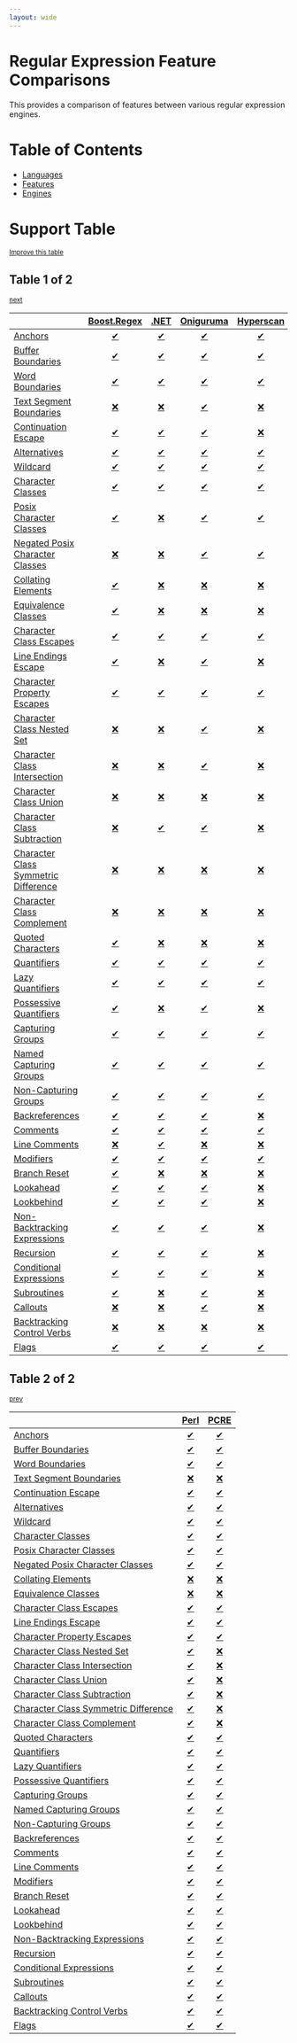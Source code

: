 ```yaml
---
layout: wide
---
```

# Regular Expression Feature Comparisons

This provides a comparison of features between various regular expression engines.

# Table of Contents

- [Languages](languages/index.md)
- [Features](features/index.md)
- [Engines](engines/index.md)

# Support Table
<sup>[Improve this table](https://github.com/rbuckton/regexp-features/blob/main/CONTRIBUTING.md)</sup>

## Table 1 of 2
<sup>[next](#table-2-of-2)</sup>

|  | [Boost.Regex](engines/boost.regex.md) | [.NET](engines/dotnet.md) | [Oniguruma](engines/oniguruma.md) | [Hyperscan](engines/hyperscan.md) | [ECMAScript](engines/ecmascript.md) | [ICU](engines/icu.md) | [Glib/GRegex](engines/glib-gregex.md) |
|:-|:-:|:-:|:-:|:-:|:-:|:-:|:-:|
| [Anchors](features/anchors.md) | [✔](engines/boost.regex.md#feature-anchors) | [✔](engines/dotnet.md#feature-anchors) | [✔](engines/oniguruma.md#feature-anchors) | [✔](engines/hyperscan.md#feature-anchors) | [✔](engines/ecmascript.md#feature-anchors) | [✔](engines/icu.md#feature-anchors) | [✔](engines/glib-gregex.md#feature-anchors) |
| [Buffer Boundaries](features/buffer-boundaries.md) | [✔](engines/boost.regex.md#feature-buffer-boundaries) | [✔](engines/dotnet.md#feature-buffer-boundaries) | [✔](engines/oniguruma.md#feature-buffer-boundaries) | [✔](engines/hyperscan.md#feature-buffer-boundaries) | [❌](engines/ecmascript.md#feature-buffer-boundaries) | [✔](engines/icu.md#feature-buffer-boundaries) | [✔](engines/glib-gregex.md#feature-buffer-boundaries) |
| [Word Boundaries](features/word-boundaries.md) | [✔](engines/boost.regex.md#feature-word-boundaries) | [✔](engines/dotnet.md#feature-word-boundaries) | [✔](engines/oniguruma.md#feature-word-boundaries) | [✔](engines/hyperscan.md#feature-word-boundaries) | [✔](engines/ecmascript.md#feature-word-boundaries) | [✔](engines/icu.md#feature-word-boundaries) | [✔](engines/glib-gregex.md#feature-word-boundaries) |
| [Text Segment Boundaries](features/text-segment-boundaries.md) | [❌](engines/boost.regex.md#feature-text-segment-boundaries) | [❌](engines/dotnet.md#feature-text-segment-boundaries) | [✔](engines/oniguruma.md#feature-text-segment-boundaries) | [❌](engines/hyperscan.md#feature-text-segment-boundaries) | [❌](engines/ecmascript.md#feature-text-segment-boundaries) | [❌](engines/icu.md#feature-text-segment-boundaries) | [❌](engines/glib-gregex.md#feature-text-segment-boundaries) |
| [Continuation Escape](features/continuation-escape.md) | [✔](engines/boost.regex.md#feature-continuation-escape) | [✔](engines/dotnet.md#feature-continuation-escape) | [✔](engines/oniguruma.md#feature-continuation-escape) | [❌](engines/hyperscan.md#feature-continuation-escape) | [❌](engines/ecmascript.md#feature-continuation-escape) | [✔](engines/icu.md#feature-continuation-escape) | [✔](engines/glib-gregex.md#feature-continuation-escape) |
| [Alternatives](features/alternatives.md) | [✔](engines/boost.regex.md#feature-alternatives) | [✔](engines/dotnet.md#feature-alternatives) | [✔](engines/oniguruma.md#feature-alternatives) | [✔](engines/hyperscan.md#feature-alternatives) | [✔](engines/ecmascript.md#feature-alternatives) | [✔](engines/icu.md#feature-alternatives) | [✔](engines/glib-gregex.md#feature-alternatives) |
| [Wildcard](features/wildcard.md) | [✔](engines/boost.regex.md#feature-wildcard) | [✔](engines/dotnet.md#feature-wildcard) | [✔](engines/oniguruma.md#feature-wildcard) | [✔](engines/hyperscan.md#feature-wildcard) | [✔](engines/ecmascript.md#feature-wildcard) | [✔](engines/icu.md#feature-wildcard) | [✔](engines/glib-gregex.md#feature-wildcard) |
| [Character Classes](features/character-classes.md) | [✔](engines/boost.regex.md#feature-character-classes) | [✔](engines/dotnet.md#feature-character-classes) | [✔](engines/oniguruma.md#feature-character-classes) | [✔](engines/hyperscan.md#feature-character-classes) | [✔](engines/ecmascript.md#feature-character-classes) | [✔](engines/icu.md#feature-character-classes) | [✔](engines/glib-gregex.md#feature-character-classes) |
| [Posix Character Classes](features/posix-character-classes.md) | [✔](engines/boost.regex.md#feature-posix-character-classes) | [❌](engines/dotnet.md#feature-posix-character-classes) | [✔](engines/oniguruma.md#feature-posix-character-classes) | [✔](engines/hyperscan.md#feature-posix-character-classes) | [❌](engines/ecmascript.md#feature-posix-character-classes) | [✔](engines/icu.md#feature-posix-character-classes) | [✔](engines/glib-gregex.md#feature-posix-character-classes) |
| [Negated Posix Character Classes](features/negated-posix-character-classes.md) | [❌](engines/boost.regex.md#feature-negated-posix-character-classes) | [❌](engines/dotnet.md#feature-negated-posix-character-classes) | [✔](engines/oniguruma.md#feature-negated-posix-character-classes) | [✔](engines/hyperscan.md#feature-negated-posix-character-classes) | [❌](engines/ecmascript.md#feature-negated-posix-character-classes) | [❌](engines/icu.md#feature-negated-posix-character-classes) | [✔](engines/glib-gregex.md#feature-negated-posix-character-classes) |
| [Collating Elements](features/collating-elements.md) | [✔](engines/boost.regex.md#feature-collating-elements) | [❌](engines/dotnet.md#feature-collating-elements) | [❌](engines/oniguruma.md#feature-collating-elements) | [❌](engines/hyperscan.md#feature-collating-elements) | [❌](engines/ecmascript.md#feature-collating-elements) | [❌](engines/icu.md#feature-collating-elements) | [❌](engines/glib-gregex.md#feature-collating-elements) |
| [Equivalence Classes](features/equivalence-classes.md) | [✔](engines/boost.regex.md#feature-equivalence-classes) | [❌](engines/dotnet.md#feature-equivalence-classes) | [❌](engines/oniguruma.md#feature-equivalence-classes) | [❌](engines/hyperscan.md#feature-equivalence-classes) | [❌](engines/ecmascript.md#feature-equivalence-classes) | [❌](engines/icu.md#feature-equivalence-classes) | [❌](engines/glib-gregex.md#feature-equivalence-classes) |
| [Character Class Escapes](features/character-class-escapes.md) | [✔](engines/boost.regex.md#feature-character-class-escapes) | [✔](engines/dotnet.md#feature-character-class-escapes) | [✔](engines/oniguruma.md#feature-character-class-escapes) | [✔](engines/hyperscan.md#feature-character-class-escapes) | [✔](engines/ecmascript.md#feature-character-class-escapes) | [✔](engines/icu.md#feature-character-class-escapes) | [✔](engines/glib-gregex.md#feature-character-class-escapes) |
| [Line Endings Escape](features/line-endings-escape.md) | [✔](engines/boost.regex.md#feature-line-endings-escape) | [❌](engines/dotnet.md#feature-line-endings-escape) | [✔](engines/oniguruma.md#feature-line-endings-escape) | [❌](engines/hyperscan.md#feature-line-endings-escape) | [❌](engines/ecmascript.md#feature-line-endings-escape) | [✔](engines/icu.md#feature-line-endings-escape) | [✔](engines/glib-gregex.md#feature-line-endings-escape) |
| [Character Property Escapes](features/character-property-escapes.md) | [✔](engines/boost.regex.md#feature-character-property-escapes) | [✔](engines/dotnet.md#feature-character-property-escapes) | [✔](engines/oniguruma.md#feature-character-property-escapes) | [✔](engines/hyperscan.md#feature-character-property-escapes) | [✔](engines/ecmascript.md#feature-character-property-escapes) | [✔](engines/icu.md#feature-character-property-escapes) | [✔](engines/glib-gregex.md#feature-character-property-escapes) |
| [Character Class Nested Set](features/character-class-nested-set.md) | [❌](engines/boost.regex.md#feature-character-class-nested-set) | [❌](engines/dotnet.md#feature-character-class-nested-set) | [✔](engines/oniguruma.md#feature-character-class-nested-set) | [❌](engines/hyperscan.md#feature-character-class-nested-set) | [❌](engines/ecmascript.md#feature-character-class-nested-set) | [✔](engines/icu.md#feature-character-class-nested-set) | [❌](engines/glib-gregex.md#feature-character-class-nested-set) |
| [Character Class Intersection](features/character-class-intersection.md) | [❌](engines/boost.regex.md#feature-character-class-intersection) | [❌](engines/dotnet.md#feature-character-class-intersection) | [✔](engines/oniguruma.md#feature-character-class-intersection) | [❌](engines/hyperscan.md#feature-character-class-intersection) | [❌](engines/ecmascript.md#feature-character-class-intersection) | [✔](engines/icu.md#feature-character-class-intersection) | [❌](engines/glib-gregex.md#feature-character-class-intersection) |
| [Character Class Union](features/character-class-union.md) | [❌](engines/boost.regex.md#feature-character-class-union) | [❌](engines/dotnet.md#feature-character-class-union) | [❌](engines/oniguruma.md#feature-character-class-union) | [❌](engines/hyperscan.md#feature-character-class-union) | [❌](engines/ecmascript.md#feature-character-class-union) | [❌](engines/icu.md#feature-character-class-union) | [❌](engines/glib-gregex.md#feature-character-class-union) |
| [Character Class Subtraction](features/character-class-subtraction.md) | [❌](engines/boost.regex.md#feature-character-class-subtraction) | [✔](engines/dotnet.md#feature-character-class-subtraction) | [✔](engines/oniguruma.md#feature-character-class-subtraction) | [❌](engines/hyperscan.md#feature-character-class-subtraction) | [❌](engines/ecmascript.md#feature-character-class-subtraction) | [✔](engines/icu.md#feature-character-class-subtraction) | [❌](engines/glib-gregex.md#feature-character-class-subtraction) |
| [Character Class Symmetric Difference](features/character-class-symmetric-difference.md) | [❌](engines/boost.regex.md#feature-character-class-symmetric-difference) | [❌](engines/dotnet.md#feature-character-class-symmetric-difference) | [❌](engines/oniguruma.md#feature-character-class-symmetric-difference) | [❌](engines/hyperscan.md#feature-character-class-symmetric-difference) | [❌](engines/ecmascript.md#feature-character-class-symmetric-difference) | [❌](engines/icu.md#feature-character-class-symmetric-difference) | [❌](engines/glib-gregex.md#feature-character-class-symmetric-difference) |
| [Character Class Complement](features/character-class-complement.md) | [❌](engines/boost.regex.md#feature-character-class-complement) | [❌](engines/dotnet.md#feature-character-class-complement) | [❌](engines/oniguruma.md#feature-character-class-complement) | [❌](engines/hyperscan.md#feature-character-class-complement) | [❌](engines/ecmascript.md#feature-character-class-complement) | [❌](engines/icu.md#feature-character-class-complement) | [❌](engines/glib-gregex.md#feature-character-class-complement) |
| [Quoted Characters](features/quoted-characters.md) | [✔](engines/boost.regex.md#feature-quoted-characters) | [❌](engines/dotnet.md#feature-quoted-characters) | [❌](engines/oniguruma.md#feature-quoted-characters) | [❌](engines/hyperscan.md#feature-quoted-characters) | [❌](engines/ecmascript.md#feature-quoted-characters) | [✔](engines/icu.md#feature-quoted-characters) | [✔](engines/glib-gregex.md#feature-quoted-characters) |
| [Quantifiers](features/quantifiers.md) | [✔](engines/boost.regex.md#feature-quantifiers) | [✔](engines/dotnet.md#feature-quantifiers) | [✔](engines/oniguruma.md#feature-quantifiers) | [✔](engines/hyperscan.md#feature-quantifiers) | [✔](engines/ecmascript.md#feature-quantifiers) | [✔](engines/icu.md#feature-quantifiers) | [✔](engines/glib-gregex.md#feature-quantifiers) |
| [Lazy Quantifiers](features/lazy-quantifiers.md) | [✔](engines/boost.regex.md#feature-lazy-quantifiers) | [✔](engines/dotnet.md#feature-lazy-quantifiers) | [✔](engines/oniguruma.md#feature-lazy-quantifiers) | [✔](engines/hyperscan.md#feature-lazy-quantifiers) | [✔](engines/ecmascript.md#feature-lazy-quantifiers) | [✔](engines/icu.md#feature-lazy-quantifiers) | [✔](engines/glib-gregex.md#feature-lazy-quantifiers) |
| [Possessive Quantifiers](features/possessive-quantifiers.md) | [✔](engines/boost.regex.md#feature-possessive-quantifiers) | [❌](engines/dotnet.md#feature-possessive-quantifiers) | [✔](engines/oniguruma.md#feature-possessive-quantifiers) | [❌](engines/hyperscan.md#feature-possessive-quantifiers) | [❌](engines/ecmascript.md#feature-possessive-quantifiers) | [✔](engines/icu.md#feature-possessive-quantifiers) | [✔](engines/glib-gregex.md#feature-possessive-quantifiers) |
| [Capturing Groups](features/capturing-groups.md) | [✔](engines/boost.regex.md#feature-capturing-groups) | [✔](engines/dotnet.md#feature-capturing-groups) | [✔](engines/oniguruma.md#feature-capturing-groups) | [✔](engines/hyperscan.md#feature-capturing-groups) | [✔](engines/ecmascript.md#feature-capturing-groups) | [✔](engines/icu.md#feature-capturing-groups) | [✔](engines/glib-gregex.md#feature-capturing-groups) |
| [Named Capturing Groups](features/named-capturing-groups.md) | [✔](engines/boost.regex.md#feature-named-capturing-groups) | [✔](engines/dotnet.md#feature-named-capturing-groups) | [✔](engines/oniguruma.md#feature-named-capturing-groups) | [✔](engines/hyperscan.md#feature-named-capturing-groups) | [✔](engines/ecmascript.md#feature-named-capturing-groups) | [✔](engines/icu.md#feature-named-capturing-groups) | [✔](engines/glib-gregex.md#feature-named-capturing-groups) |
| [Non-Capturing Groups](features/non-capturing-groups.md) | [✔](engines/boost.regex.md#feature-non-capturing-groups) | [✔](engines/dotnet.md#feature-non-capturing-groups) | [✔](engines/oniguruma.md#feature-non-capturing-groups) | [✔](engines/hyperscan.md#feature-non-capturing-groups) | [✔](engines/ecmascript.md#feature-non-capturing-groups) | [✔](engines/icu.md#feature-non-capturing-groups) | [✔](engines/glib-gregex.md#feature-non-capturing-groups) |
| [Backreferences](features/backreferences.md) | [✔](engines/boost.regex.md#feature-backreferences) | [✔](engines/dotnet.md#feature-backreferences) | [✔](engines/oniguruma.md#feature-backreferences) | [❌](engines/hyperscan.md#feature-backreferences) | [✔](engines/ecmascript.md#feature-backreferences) | [✔](engines/icu.md#feature-backreferences) | [✔](engines/glib-gregex.md#feature-backreferences) |
| [Comments](features/comments.md) | [✔](engines/boost.regex.md#feature-comments) | [✔](engines/dotnet.md#feature-comments) | [✔](engines/oniguruma.md#feature-comments) | [✔](engines/hyperscan.md#feature-comments) | [❌](engines/ecmascript.md#feature-comments) | [✔](engines/icu.md#feature-comments) | [✔](engines/glib-gregex.md#feature-comments) |
| [Line Comments](features/line-comments.md) | [❌](engines/boost.regex.md#feature-line-comments) | [✔](engines/dotnet.md#feature-line-comments) | [❌](engines/oniguruma.md#feature-line-comments) | [❌](engines/hyperscan.md#feature-line-comments) | [❌](engines/ecmascript.md#feature-line-comments) | [✔](engines/icu.md#feature-line-comments) | [✔](engines/glib-gregex.md#feature-line-comments) |
| [Modifiers](features/modifiers.md) | [✔](engines/boost.regex.md#feature-modifiers) | [✔](engines/dotnet.md#feature-modifiers) | [✔](engines/oniguruma.md#feature-modifiers) | [✔](engines/hyperscan.md#feature-modifiers) | [❌](engines/ecmascript.md#feature-modifiers) | [✔](engines/icu.md#feature-modifiers) | [✔](engines/glib-gregex.md#feature-modifiers) |
| [Branch Reset](features/branch-reset.md) | [✔](engines/boost.regex.md#feature-branch-reset) | [❌](engines/dotnet.md#feature-branch-reset) | [❌](engines/oniguruma.md#feature-branch-reset) | [❌](engines/hyperscan.md#feature-branch-reset) | [❌](engines/ecmascript.md#feature-branch-reset) | [❌](engines/icu.md#feature-branch-reset) | [❌](engines/glib-gregex.md#feature-branch-reset) |
| [Lookahead](features/lookahead.md) | [✔](engines/boost.regex.md#feature-lookahead) | [✔](engines/dotnet.md#feature-lookahead) | [✔](engines/oniguruma.md#feature-lookahead) | [❌](engines/hyperscan.md#feature-lookahead) | [✔](engines/ecmascript.md#feature-lookahead) | [✔](engines/icu.md#feature-lookahead) | [✔](engines/glib-gregex.md#feature-lookahead) |
| [Lookbehind](features/lookbehind.md) | [✔](engines/boost.regex.md#feature-lookbehind) | [✔](engines/dotnet.md#feature-lookbehind) | [✔](engines/oniguruma.md#feature-lookbehind) | [❌](engines/hyperscan.md#feature-lookbehind) | [✔](engines/ecmascript.md#feature-lookbehind) | [✔](engines/icu.md#feature-lookbehind) | [✔](engines/glib-gregex.md#feature-lookbehind) |
| [Non-Backtracking Expressions](features/non-backtracking-expressions.md) | [✔](engines/boost.regex.md#feature-non-backtracking-expressions) | [✔](engines/dotnet.md#feature-non-backtracking-expressions) | [✔](engines/oniguruma.md#feature-non-backtracking-expressions) | [❌](engines/hyperscan.md#feature-non-backtracking-expressions) | [❌](engines/ecmascript.md#feature-non-backtracking-expressions) | [✔](engines/icu.md#feature-non-backtracking-expressions) | [✔](engines/glib-gregex.md#feature-non-backtracking-expressions) |
| [Recursion](features/recursion.md) | [✔](engines/boost.regex.md#feature-recursion) | [✔](engines/dotnet.md#feature-recursion) | [✔](engines/oniguruma.md#feature-recursion) | [❌](engines/hyperscan.md#feature-recursion) | [❌](engines/ecmascript.md#feature-recursion) | [❌](engines/icu.md#feature-recursion) | [✔](engines/glib-gregex.md#feature-recursion) |
| [Conditional Expressions](features/conditional-expressions.md) | [✔](engines/boost.regex.md#feature-conditional-expressions) | [✔](engines/dotnet.md#feature-conditional-expressions) | [✔](engines/oniguruma.md#feature-conditional-expressions) | [❌](engines/hyperscan.md#feature-conditional-expressions) | [❌](engines/ecmascript.md#feature-conditional-expressions) | [❌](engines/icu.md#feature-conditional-expressions) | [✔](engines/glib-gregex.md#feature-conditional-expressions) |
| [Subroutines](features/subroutines.md) | [✔](engines/boost.regex.md#feature-subroutines) | [❌](engines/dotnet.md#feature-subroutines) | [✔](engines/oniguruma.md#feature-subroutines) | [❌](engines/hyperscan.md#feature-subroutines) | [❌](engines/ecmascript.md#feature-subroutines) | [❌](engines/icu.md#feature-subroutines) | [✔](engines/glib-gregex.md#feature-subroutines) |
| [Callouts](features/callouts.md) | [❌](engines/boost.regex.md#feature-callouts) | [❌](engines/dotnet.md#feature-callouts) | [✔](engines/oniguruma.md#feature-callouts) | [❌](engines/hyperscan.md#feature-callouts) | [❌](engines/ecmascript.md#feature-callouts) | [❌](engines/icu.md#feature-callouts) | [❌](engines/glib-gregex.md#feature-callouts) |
| [Backtracking Control Verbs](features/backtracking-control-verbs.md) | [❌](engines/boost.regex.md#feature-backtracking-control-verbs) | [❌](engines/dotnet.md#feature-backtracking-control-verbs) | [❌](engines/oniguruma.md#feature-backtracking-control-verbs) | [❌](engines/hyperscan.md#feature-backtracking-control-verbs) | [❌](engines/ecmascript.md#feature-backtracking-control-verbs) | [❌](engines/icu.md#feature-backtracking-control-verbs) | [❌](engines/glib-gregex.md#feature-backtracking-control-verbs) |
| [Flags](features/flags.md) | [✔](engines/boost.regex.md#feature-flags) | [✔](engines/dotnet.md#feature-flags) | [✔](engines/oniguruma.md#feature-flags) | [✔](engines/hyperscan.md#feature-flags) | [✔](engines/ecmascript.md#feature-flags) | [✔](engines/icu.md#feature-flags) | [✔](engines/glib-gregex.md#feature-flags) |

## Table 2 of 2
<sup>[prev](#table-1-of-2)</sup>

|  | [Perl](engines/perl.md) | [PCRE](engines/pcre.md) |
|:-|:-:|:-:|
| [Anchors](features/anchors.md) | [✔](engines/perl.md#feature-anchors) | [✔](engines/pcre.md#feature-anchors) |
| [Buffer Boundaries](features/buffer-boundaries.md) | [✔](engines/perl.md#feature-buffer-boundaries) | [✔](engines/pcre.md#feature-buffer-boundaries) |
| [Word Boundaries](features/word-boundaries.md) | [✔](engines/perl.md#feature-word-boundaries) | [✔](engines/pcre.md#feature-word-boundaries) |
| [Text Segment Boundaries](features/text-segment-boundaries.md) | [❌](engines/perl.md#feature-text-segment-boundaries) | [❌](engines/pcre.md#feature-text-segment-boundaries) |
| [Continuation Escape](features/continuation-escape.md) | [✔](engines/perl.md#feature-continuation-escape) | [✔](engines/pcre.md#feature-continuation-escape) |
| [Alternatives](features/alternatives.md) | [✔](engines/perl.md#feature-alternatives) | [✔](engines/pcre.md#feature-alternatives) |
| [Wildcard](features/wildcard.md) | [✔](engines/perl.md#feature-wildcard) | [✔](engines/pcre.md#feature-wildcard) |
| [Character Classes](features/character-classes.md) | [✔](engines/perl.md#feature-character-classes) | [✔](engines/pcre.md#feature-character-classes) |
| [Posix Character Classes](features/posix-character-classes.md) | [✔](engines/perl.md#feature-posix-character-classes) | [✔](engines/pcre.md#feature-posix-character-classes) |
| [Negated Posix Character Classes](features/negated-posix-character-classes.md) | [✔](engines/perl.md#feature-negated-posix-character-classes) | [✔](engines/pcre.md#feature-negated-posix-character-classes) |
| [Collating Elements](features/collating-elements.md) | [❌](engines/perl.md#feature-collating-elements) | [❌](engines/pcre.md#feature-collating-elements) |
| [Equivalence Classes](features/equivalence-classes.md) | [❌](engines/perl.md#feature-equivalence-classes) | [❌](engines/pcre.md#feature-equivalence-classes) |
| [Character Class Escapes](features/character-class-escapes.md) | [✔](engines/perl.md#feature-character-class-escapes) | [✔](engines/pcre.md#feature-character-class-escapes) |
| [Line Endings Escape](features/line-endings-escape.md) | [✔](engines/perl.md#feature-line-endings-escape) | [✔](engines/pcre.md#feature-line-endings-escape) |
| [Character Property Escapes](features/character-property-escapes.md) | [✔](engines/perl.md#feature-character-property-escapes) | [✔](engines/pcre.md#feature-character-property-escapes) |
| [Character Class Nested Set](features/character-class-nested-set.md) | [✔](engines/perl.md#feature-character-class-nested-set) | [❌](engines/pcre.md#feature-character-class-nested-set) |
| [Character Class Intersection](features/character-class-intersection.md) | [✔](engines/perl.md#feature-character-class-intersection) | [❌](engines/pcre.md#feature-character-class-intersection) |
| [Character Class Union](features/character-class-union.md) | [✔](engines/perl.md#feature-character-class-union) | [❌](engines/pcre.md#feature-character-class-union) |
| [Character Class Subtraction](features/character-class-subtraction.md) | [✔](engines/perl.md#feature-character-class-subtraction) | [❌](engines/pcre.md#feature-character-class-subtraction) |
| [Character Class Symmetric Difference](features/character-class-symmetric-difference.md) | [✔](engines/perl.md#feature-character-class-symmetric-difference) | [❌](engines/pcre.md#feature-character-class-symmetric-difference) |
| [Character Class Complement](features/character-class-complement.md) | [✔](engines/perl.md#feature-character-class-complement) | [❌](engines/pcre.md#feature-character-class-complement) |
| [Quoted Characters](features/quoted-characters.md) | [✔](engines/perl.md#feature-quoted-characters) | [✔](engines/pcre.md#feature-quoted-characters) |
| [Quantifiers](features/quantifiers.md) | [✔](engines/perl.md#feature-quantifiers) | [✔](engines/pcre.md#feature-quantifiers) |
| [Lazy Quantifiers](features/lazy-quantifiers.md) | [✔](engines/perl.md#feature-lazy-quantifiers) | [✔](engines/pcre.md#feature-lazy-quantifiers) |
| [Possessive Quantifiers](features/possessive-quantifiers.md) | [✔](engines/perl.md#feature-possessive-quantifiers) | [✔](engines/pcre.md#feature-possessive-quantifiers) |
| [Capturing Groups](features/capturing-groups.md) | [✔](engines/perl.md#feature-capturing-groups) | [✔](engines/pcre.md#feature-capturing-groups) |
| [Named Capturing Groups](features/named-capturing-groups.md) | [✔](engines/perl.md#feature-named-capturing-groups) | [✔](engines/pcre.md#feature-named-capturing-groups) |
| [Non-Capturing Groups](features/non-capturing-groups.md) | [✔](engines/perl.md#feature-non-capturing-groups) | [✔](engines/pcre.md#feature-non-capturing-groups) |
| [Backreferences](features/backreferences.md) | [✔](engines/perl.md#feature-backreferences) | [✔](engines/pcre.md#feature-backreferences) |
| [Comments](features/comments.md) | [✔](engines/perl.md#feature-comments) | [✔](engines/pcre.md#feature-comments) |
| [Line Comments](features/line-comments.md) | [✔](engines/perl.md#feature-line-comments) | [✔](engines/pcre.md#feature-line-comments) |
| [Modifiers](features/modifiers.md) | [✔](engines/perl.md#feature-modifiers) | [✔](engines/pcre.md#feature-modifiers) |
| [Branch Reset](features/branch-reset.md) | [✔](engines/perl.md#feature-branch-reset) | [✔](engines/pcre.md#feature-branch-reset) |
| [Lookahead](features/lookahead.md) | [✔](engines/perl.md#feature-lookahead) | [✔](engines/pcre.md#feature-lookahead) |
| [Lookbehind](features/lookbehind.md) | [✔](engines/perl.md#feature-lookbehind) | [✔](engines/pcre.md#feature-lookbehind) |
| [Non-Backtracking Expressions](features/non-backtracking-expressions.md) | [✔](engines/perl.md#feature-non-backtracking-expressions) | [✔](engines/pcre.md#feature-non-backtracking-expressions) |
| [Recursion](features/recursion.md) | [✔](engines/perl.md#feature-recursion) | [✔](engines/pcre.md#feature-recursion) |
| [Conditional Expressions](features/conditional-expressions.md) | [✔](engines/perl.md#feature-conditional-expressions) | [✔](engines/pcre.md#feature-conditional-expressions) |
| [Subroutines](features/subroutines.md) | [✔](engines/perl.md#feature-subroutines) | [✔](engines/pcre.md#feature-subroutines) |
| [Callouts](features/callouts.md) | [✔](engines/perl.md#feature-callouts) | [✔](engines/pcre.md#feature-callouts) |
| [Backtracking Control Verbs](features/backtracking-control-verbs.md) | [✔](engines/perl.md#feature-backtracking-control-verbs) | [✔](engines/pcre.md#feature-backtracking-control-verbs) |
| [Flags](features/flags.md) | [✔](engines/perl.md#feature-flags) | [✔](engines/pcre.md#feature-flags) |




[new engine]: https://github.com/rbuckton/regexp-features/blob/main/CONTRIBUTING.md#adding-new-engines
[new feature]: https://github.com/rbuckton/regexp-features/blob/main/CONTRIBUTING.md#adding-new-features
[new language]: https://github.com/rbuckton/regexp-features/blob/main/CONTRIBUTING.md#adding-new-languages

[Anchors]: features/anchors.md
[Anchor]: features/anchors.md
[Buffer Boundaries]: features/buffer-boundaries.md
[Buffer Boundary]: features/buffer-boundaries.md
[Word Boundaries]: features/word-boundaries.md
[Word Boundary]: features/word-boundaries.md
[Text Segment Boundaries]: features/text-segment-boundaries.md
[Text Segment Boundary]: features/text-segment-boundaries.md
[Continuation Escape]: features/continuation-escape.md
[Alternatives]: features/alternatives.md
[Alternative]: features/alternatives.md
[Wildcard]: features/wildcard.md
[Wildcards]: features/wildcard.md
[Character Classes]: features/character-classes.md
[Character Class]: features/character-classes.md
[Posix Character Classes]: features/posix-character-classes.md
[Posix Character Class]: features/posix-character-classes.md
[Negated Posix Character Classes]: features/negated-posix-character-classes.md
[Negated Posix Character Class]: features/negated-posix-character-classes.md
[Collating Elements]: features/collating-elements.md
[Collating Element]: features/collating-elements.md
[Equivalence Classes]: features/equivalence-classes.md
[Equivalence Class]: features/equivalence-classes.md
[Character Class Escapes]: features/character-class-escapes.md
[Character Class Escape]: features/character-class-escapes.md
[Line Endings Escape]: features/line-endings-escape.md
[Character Property Escapes]: features/character-property-escapes.md
[Character Property Escape]: features/character-property-escapes.md
[Character Class Nested Set]: features/character-class-nested-set.md
[Character Class Nested Sets]: features/character-class-nested-set.md
[Character Class Intersection]: features/character-class-intersection.md
[Character Class Intersections]: features/character-class-intersection.md
[Character Class Union]: features/character-class-union.md
[Character Class Unions]: features/character-class-union.md
[Character Class Subtraction]: features/character-class-subtraction.md
[Character Class Symmetric Difference]: features/character-class-symmetric-difference.md
[Character Class Symmetric Differences]: features/character-class-symmetric-difference.md
[Character Class Complement]: features/character-class-complement.md
[Character Class Complements]: features/character-class-complement.md
[Quoted Characters]: features/quoted-characters.md
[Quantifiers]: features/quantifiers.md
[Quantifier]: features/quantifiers.md
[Lazy Quantifiers]: features/lazy-quantifiers.md
[Lazy Quantifier]: features/lazy-quantifiers.md
[Possessive Quantifiers]: features/possessive-quantifiers.md
[Possessive Quantifier]: features/possessive-quantifiers.md
[Capturing Groups]: features/capturing-groups.md
[Capturing Group]: features/capturing-groups.md
[Capture Groups]: features/capturing-groups.md
[Capture Group]: features/capturing-groups.md
[Named Capturing Groups]: features/named-capturing-groups.md
[Named Capturing Group]: features/named-capturing-groups.md
[Named Capture Groups]: features/named-capturing-groups.md
[Named Capture Group]: features/named-capturing-groups.md
[Non-Capturing Groups]: features/non-capturing-groups.md
[Non-Capturing group]: features/non-capturing-groups.md
[Backreferences]: features/backreferences.md
[Backreference]: features/backreferences.md
[Comments]: features/comments.md
[Comment]: features/comments.md
[Line Comments]: features/line-comments.md
[Line Comment]: features/line-comments.md
[x-mode Comments]: features/line-comments.md
[x-mode Comment]: features/line-comments.md
[Modifiers]: features/modifiers.md
[Modifier]: features/modifiers.md
[Branch Reset]: features/branch-reset.md
[Lookahead]: features/lookahead.md
[Lookbehind]: features/lookbehind.md
[Non-Backtracking Expressions]: features/non-backtracking-expressions.md
[Non-Backtracking Expression]: features/non-backtracking-expressions.md
[Recursion]: features/recursion.md
[Recursive Expression]: features/recursion.md
[Conditional Expressions]: features/conditional-expressions.md
[Conditional Expression]: features/conditional-expressions.md
[Subroutines]: features/subroutines.md
[Subroutine]: features/subroutines.md
[Callouts]: features/callouts.md
[Callout]: features/callouts.md
[Backtracking Control Verbs]: features/backtracking-control-verbs.md
[Backtracking Control Verb]: features/backtracking-control-verbs.md
[Flags]: features/flags.md
[Flag]: features/flags.md
[RegExp Flags]: features/flags.md
[RegExp Flag]: features/flags.md


[article:Anchors]: features/anchors.md
[article:Buffer Boundaries]: features/buffer-boundaries.md
[article:Word Boundaries]: features/word-boundaries.md
[article:Text Segment Boundaries]: features/text-segment-boundaries.md
[article:Continuation Escape]: features/continuation-escape.md
[article:Alternatives]: features/alternatives.md
[article:Wildcard]: features/wildcard.md
[article:Character Classes]: features/character-classes.md
[article:Posix Character Classes]: features/posix-character-classes.md
[article:Negated Posix Character Classes]: features/negated-posix-character-classes.md
[article:Collating Elements]: features/collating-elements.md
[article:Equivalence Classes]: features/equivalence-classes.md
[article:Character Class Escapes]: features/character-class-escapes.md
[article:Line Endings Escape]: features/line-endings-escape.md
[article:Character Property Escapes]: features/character-property-escapes.md
[article:Character Class Nested Set]: features/character-class-nested-set.md
[article:Character Class Intersection]: features/character-class-intersection.md
[article:Character Class Union]: features/character-class-union.md
[article:Character Class Subtraction]: features/character-class-subtraction.md
[article:Character Class Symmetric Difference]: features/character-class-symmetric-difference.md
[article:Character Class Complement]: features/character-class-complement.md
[article:Quoted Characters]: features/quoted-characters.md
[article:Quantifiers]: features/quantifiers.md
[article:Lazy Quantifiers]: features/lazy-quantifiers.md
[article:Possessive Quantifiers]: features/possessive-quantifiers.md
[article:Capturing Groups]: features/capturing-groups.md
[article:Named Capturing Groups]: features/named-capturing-groups.md
[article:Non-Capturing Groups]: features/non-capturing-groups.md
[article:Backreferences]: features/backreferences.md
[article:Comments]: features/comments.md
[article:Line Comments]: features/line-comments.md
[article:Modifiers]: features/modifiers.md
[article:Branch Reset]: features/branch-reset.md
[article:Lookahead]: features/lookahead.md
[article:Lookbehind]: features/lookbehind.md
[article:Non-Backtracking Expressions]: features/non-backtracking-expressions.md
[article:Recursion]: features/recursion.md
[article:Conditional Expressions]: features/conditional-expressions.md
[article:Subroutines]: features/subroutines.md
[article:Callouts]: features/callouts.md
[article:Backtracking Control Verbs]: features/backtracking-control-verbs.md
[article:Flags]: features/flags.md

[Reference]: #


[C++]: languages/cpp.md
[C#]: languages/csharp.md
[D]: languages/d.md
[ECMAScript]: languages/ecmascript.md
[F#]: languages/fsharp.md
[Haskell]: languages/haskell.md
[Java]: languages/java.md
[Julia]: languages/julia.md
[Lua]: languages/lua.md
[Object Pascal]: languages/object-pascal.md
[Perl]: languages/perl.md
[Python]: languages/python.md
[Ruby]: languages/ruby.md
[Rust]: languages/rust.md
[Tcl]: languages/tcl.md
[VB.net]: languages/vbnet.md
[C]: languages/c.md
